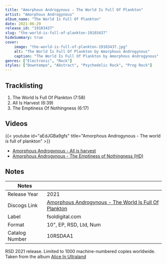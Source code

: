 ```yaml
---
title: "Amorphous Androgynous - The World Is Full Of Plankton"
artist: "Amorphous Androgynous"
album_name: "The World Is Full Of Plankton"
date: 2021-06-29
release_id: "19103437"
slug: "the-world-is-full-of-plankton-19103437"
hideSummary: true
cover:
    image: "the-world-is-full-of-plankton-19103437.jpg"
    alt: "The World Is Full Of Plankton by Amorphous Androgynous"
    caption: "The World Is Full Of Plankton by Amorphous Androgynous"
genres: ["Electronic", "Rock"]
styles: ["Downtempo", "Abstract", "Psychedelic Rock", "Prog Rock"]
---
```


## Tracklisting
1. The World Is Full Of Plankton (7:58)
2. All Is Harvest (6:39)
3. The Emptiness Of Nothingness (6:17)

## Videos
{{< youtube id="aEdJGBa9gfs" title="Amorphous Androgynous - The world is full of plankton" >}}
- [Amorphous Androgynous - All is harvest](https://www.youtube.com/watch?v=33pWNJ38kXk)
- [Amorphous Androgynous - The Emptiness of Nothingness (HD)](https://www.youtube.com/watch?v=VEJbDIwTKNM)


## Notes

| Notes          |             |
| ---------------| ----------- |
| Release Year   | 2021 |
| Discogs Link   | [Amorphous Androgynous - The World Is Full Of Plankton](https://www.discogs.com/release/19103437-The-Amorphous-Androgynous-The-World-Is-Full-Of-Plankton) |
| Label          | fsoldigital.com |
| Format         | 10\", EP, RSD, Ltd, Num |
| Catalog Number | 10RSDAA1 |

RSD 2021 release. Limited to 1000 machine-numbered copies worldwide.  Taken from the album [Alice In Ultraland](https://www.discogs.com/The-Future-Sound-Of-London-Present-The-Amorphous-Androgynous-Alice-In-Ultraland/master/23561)

